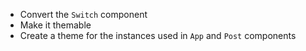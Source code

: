 - Convert the `Switch` component
- Make it themable
- Create a theme for the instances used in  `App` and `Post` components